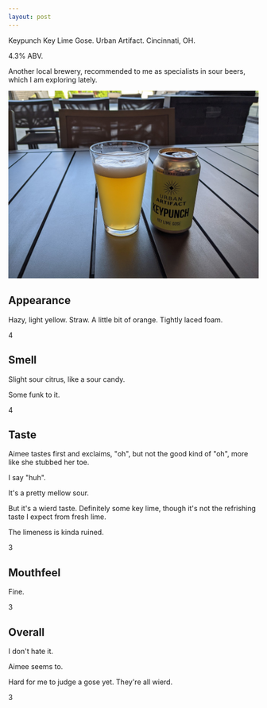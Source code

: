 ```yaml
---
layout: post
---
```

Keypunch Key Lime Gose.
Urban Artifact.
Cincinnati, OH.

4.3% ABV.

Another local brewery,
recommended to me as specialists in sour beers,
which I am exploring lately.

<img class="beer-photo" src="/beer/images/2021-05-31-urban-artifact-keypunch-key-lime-gose.jpg"/>


## Appearance

Hazy, light yellow. Straw. A little bit of orange.
Tightly laced foam.

4


## Smell

Slight sour citrus,
like a sour candy.

Some funk to it.

4


## Taste

Aimee tastes first and exclaims, "oh",
but not the good kind of "oh",
more like she stubbed her toe.

I say "huh".

It's a pretty mellow sour.

But it's a wierd taste.
Definitely some key lime,
though it's not the refrishing taste I expect from fresh lime.

The limeness is kinda ruined.

3


## Mouthfeel

Fine.

3


## Overall

I don't hate it.

Aimee seems to.

Hard for me to judge a gose yet.
They're all wierd.

3
